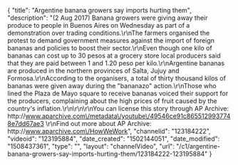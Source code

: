 {
    "title": "Argentine banana growers say imports hurting them",
    "description": "(2 Aug 2017) Banana growers were giving away their produce to people in Buenos Aires on Wednesday as part of a demonstration over trading conditions.\r\nThe farmers organised the protest to demand government measures against the import of foreign bananas and policies to boost their sector.\r\nEven though one kilo of bananas can cost up to 30 pesos at a grocery store local producers said that they are paid between 1 and 1.20 peso per kilo.\r\nArgentine bananas are produced in the northern provinces of Salta, Jujuy and Formosa.\r\nAccording to the organisers, a total of thirty thousand kilos of bananas were given away during the \"bananazo\" action.\r\nThose who lined the Plaza de Mayo square to receive bananas voiced their support for the producers, complaining about the high prices of fruit caused by the country's inflation.\r\n\r\n\r\nYou can license this story through AP Archive: http:\/\/www.aparchive.com\/metadata\/youtube\/49546ce91c8655129937748e7dd67ae3 \r\nFind out more about AP Archive: http:\/\/www.aparchive.com\/HowWeWork",
    "channelid": "123184222",
    "videoid": "123195884",
    "date_created": "1502144051",
    "date_modified": "1508437361",
    "type": "",
    "layout": "channelVideo",
    "url": "\/c1\/argentine-banana-growers-say-imports-hurting-them\/123184222-123195884"
}